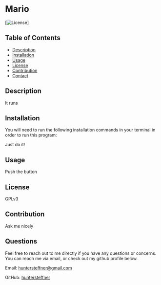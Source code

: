 # Mario
[![License](https://img.shields.io/badge/License-GPLv3-blue.svg)]

## Table of Contents
* [Description](#description)
* [Installation](#installation)
* [Usage](#usage)
* [License](#license)
* [Contribution](#contribution)
* [Contact](#contact)

## Description
It runs

## Installation
You will need to run the following installation commands in your terminal in order to run this program:

Just do it!

## Usage

Push the button

## License

GPLv3

## Contribution

Ask me nicely

## Questions

Feel free to reach out to me directly if you have any questions or concerns. You can reach me via email, or check out my github profile below.

Email: huntersteffner@gmail.com

GitHub: [huntersteffner](https://github.com/huntersteffner/)